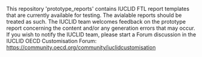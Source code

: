 This repository 'prototype_reports' contains IUCLID FTL report templates that are currently available for testing. The avialable reports should be treated as such. The IUCLID team welcomes feedback on the prototype report concerning the content and/or any generation errors that may occur. If you wish to notify the IUCLID team, please start a Forum discussion in the IUCLID OECD Customisation Forum: https://community.oecd.org/community/iuclidcustomisation
